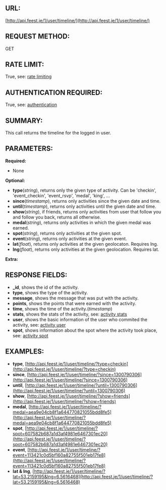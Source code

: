 URL:
----
[http://api.feest.je/1/user/timeline/](http://api.feest.je/1/user/timeline/)

REQUEST METHOD:
---------------
GET

RATE LIMIT:
-----------
True, see: [rate limiting](parts/rate-limiting.md)

AUTHENTICATION REQUIRED:
------------------------
True, see: [authentication](<link naar authentication pagina>)

SUMMARY:
--------
This call returns the timeline for the logged in user.

PARAMETERS:
-----------

**Required:**

 - None

**Optional:**

 - **type**(*string*), returns only the given type of activity. Can be 'checkin', 'event_checkin', 'event_rsvp', 'medal', 'king', ...
 - **since**(*timestamp*), returns only activities since the given date and time.
 - **until**(*timestamp*), returns only activities until the given date and time.
 - **show**(*string*), if friends, returns only activities from user that follow you and follow you back, returns all otherwise. 
 - **medal**(*string*), returns only activities in which the given medal was earned.
 - **spot**(*string*), returns only activities at the given spot.
 - **event**(*string*), returns only activities at the given event.
 - **lat**(*float*), returns only activities at the given geolocaton. Requires lng.
 - **lng**(*float*), returns only activities at the given geolocation. Requires lat.
 
**Extra:**


RESPONSE FIELDS:
----------------
 - **_id**, shows the id of the activity.
 - **type**, shows the type of the activity.
 - **message**, shows the message that was put with the activity.
 - **points**, shows the points that were earned with the activity.
 - **time**, shows the time of the activity.(*timestamp*)
 - **stats**, shows the stats of the activity, see: [activity stats](parts/timeline-stats.md)
 - **user**, shows the basic information of the user who commited the activity, see: [activity user](parts/user.md)
 - **spot**, shows information about the spot where the activity took place, see: [activity spot](parts/spot.md)

EXAMPLES:
---------
 - **type**, [http://api.feest.je/1/user/timeline/?type=checkin](http://api.feest.je/1/user/timeline/?type=checkin)
 - **since**, [http://api.feest.je/1/user/timeline/?since=1300790306](http://api.feest.je/1/user/timeline/?since=1300790306)
 - **until**, [http://api.feest.je/1/user/timeline/?until=1300790306](http://api.feest.je/1/user/timeline/?until=1300790306)
 - **show**, [http://api.feest.je/1/user/timeline/?show=friends](http://api.feest.je/1/user/timeline/?show=friends)
 - **medal**, [http://api.feest.je/1/user/timeline/?medal=aea9e04cb8f1a644770821055bdd8fe5](http://api.feest.je/1/user/timeline/?medal=aea9e04cb8f1a644770821055bdd8fe5)
 - **spot**, [http://api.feest.je/1/user/timeline/?spot=607582b687a1d3af4981e6467301ec20](http://api.feest.je/1/user/timeline/?spot=607582b687a1d3af4981e6467301ec20)
 - **event**, [http://api.feest.je/1/user/timeline/?event=113421c0d5bf160a82755f501eb17fe8](http://api.feest.je/1/user/timeline/?event=113421c0d5bf160a82755f501eb17fe8)
 - **lat & lng**, [http://api.feest.je/1/user/timeline/?lat=53.2159195&lng=6.5616468](http://api.feest.je/1/user/timeline/?lat=53.2159195&lng=6.5616468)